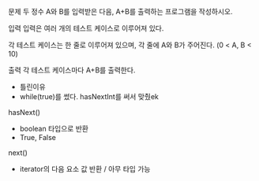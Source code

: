 문제
두 정수 A와 B를 입력받은 다음, A+B를 출력하는 프로그램을 작성하시오.

입력
입력은 여러 개의 테스트 케이스로 이루어져 있다.

각 테스트 케이스는 한 줄로 이루어져 있으며, 각 줄에 A와 B가 주어진다. (0 < A, B < 10)

출력
각 테스트 케이스마다 A+B를 출력한다.

- 틀린이유
- while(true)를 썼다. hasNextInt를 써서 맞췄ek

hasNext() 
- boolean 타입으로 반환
- True, False

next()
- iterator의 다음 요소 값 반환 / 아무 타입 가능
